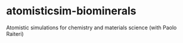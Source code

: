 # atomisticsim-biominerals
Atomistic simulations for chemistry and materials science (with Paolo Raiteri)
